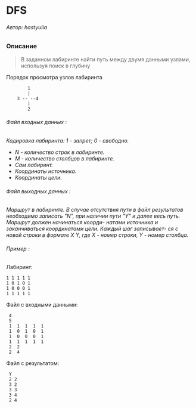 # DFS
###### Автор: hastyulia
### Описание
> В заданном лабиринте найти путь между двумя данными узлами, используя поиск в глубину

Порядок просмотра
узлов лабиринта

            1
            |
        3 -- --4
            |
            2
 
###### Файл входных данных :
_Кодировка лабиринта: 1 - запрет; 0 - свободно._
* _N - количество строк в лабиринте._
* _M - количество столбцов в лабиринте._
* _Cам лабиринт._  
* _Координаты  источника._
* _Координаты цели._ 

###### Файл выходных данных :
_Маршрут в лабиринте._
_В случае отсутствия пути в файл результатов необходимо  записать "N",
при наличии пути "Y" и далее весь путь.  Маршрут должен начинаться коорди-
натами источника и заканчиваться координатами цели. Каждый шаг записывает-
ся с новой строки в формате X Y,  где X - номер строки, Y - номер столбца._
###### Пример :
Лабиринт:

    1 1 1 1 1
    1 0 1 0 1
    1 0 0 0 1
    1 1 1 1 1

Файл с входными данными:

     4
     5
     1  1  1  1  1
     1  0  1  0  1
     1  0  0  0  1
     1  1  1  1  1
     2  2
     2  4
 
 Файл с результатом:

     Y
     2 2
     3 2
     3 3
     3 4
     2 4
